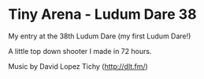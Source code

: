 # Tiny Arena - Ludum Dare 38
My entry at the 38th Ludum Dare (my first Ludum Dare!)

A little top down shooter I made in 72 hours.

Music by David Lopez Tichy (http://dlt.fm/)



